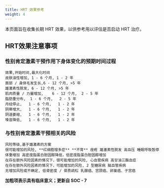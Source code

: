 ```yaml
---
title: HRT 效果参考
weight: 4
---
```


本页面旨在收集长期 HRT 效果，以供参考用以评估是否启动 HRT 治疗。

## HRT效果注意事项

### 性别肯定激素干预作用下身体变化的预期时间过程

```csv
效果,开始时间,最大化时间
皮肤油性增加, 1 - 6 个月, 1 - 2 年
面部 / 身体毛发生长,6 - 12 个月, >5 年
雄激素性脱发, 6 - 12 个月, >5 年
肌肉质量 / 力量增加,	6 - 12 个月,	2 - 5 年
脂肪重分布,	1 - 6 个月,	2 - 5 年
月经停止,	1 - 6 个月,	1 - 2 年
阴蒂增大,	1 - 6 个月,	1 - 2 年
阴道萎缩,	1 - 6 个月,	1 - 2 年
嗓音降低,	1 - 6 个月,	1 - 2 年
```

### 与性别肯定激素干预相关的风险

```csv
风险等级,基于雄激素的方案
很可能增加的风险, **红细胞增多症** **不育** 痤疮 雄激素性脱发 高血压 睡眠呼吸暂停 体重增加 高密度脂蛋白胆固醇降低，低密度脂蛋白胆固醇增加
在存在额外风险因素的情况下，很可能增加的风险, 心血管疾病 高甘油三酯血症
在存在额外风险因素的情况下，可能增加的风险, 2 型糖尿病 脑血管疾病
无增加风险或不确定, 低骨密度 / 骨质疏松 乳腺癌、宫颈癌、卵巢癌、子宫癌
```

**加粗项表示具有临床意义；更新自 SOC - 7**
